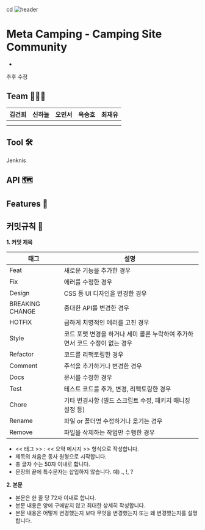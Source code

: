 cd ![header](https://capsule-render.vercel.app/api?type=waving&color=auto&height=300&section=header&text=Meta%20Camping&fontSize=90)


# Meta Camping - Camping Site Community

-
추후 수정

## Team 👩‍👦‍👦
|김건희|신하늘|오민서|옥승호|최재유
|------|------|------|------|-----|
||||
||||

## Tool 🛠️
Jenknis

## API 🗺

## Features 🧰

## 커밋규칙 📢

**1. 커밋 제목**

| 태그 | 설명 |
| --- | --- |
| Feat | 새로운 기능을 추가한 경우 |
| Fix | 에러를 수정한 경우 |
| Design | CSS 등 UI 디자인을 변경한 경우 |
| BREAKING CHANGE | 중대한 API를 변경한 경우 |
| HOTFIX | 급하게 치명적인 에러를 고친 경우 |
| Style | 코드 포맷 변경을 하거나 세미 콜론 누락하여 추가하면서 코드 수정이 없는 경우 |
| Refactor | 코드를 리팩토링한 경우 |
| Comment | 주석을 추가하거나 변경한 경우 |
| Docs | 문서를 수정한 경우 |
| Test | 테스트 코드를 추가, 변경, 리팩토링한 경우 |
| Chore | 기타 변경사항 (빌드 스크립트 수정, 패키지 매니징 설정 등) |
| Rename | 파일 or 폴더명 수정하거나 옮기는 경우 |
| Remove | 파일을 삭제하는 작업만 수행한 경우 |
- << 태그 >> : << 요약 메시지 >> 형식으로 작성합니다.
- 제목의 처음은 동사 원형으로 시작합니다.
- 총 글자 수는 50자 이내로 합니다.
- 문장의 끝에 특수문자는 삽입하지 않습니다. 예) ., !, ?

**2. 본문**
- 본문은 한 줄 당 72자 이내로 합니다.
- 본문 내용은 양에 구애받지 않고 최대한 상세히 작성합니다.
- 본문 내용은 어떻게 변경했는지 보다 무엇을 변경했는지 또는 왜 변경했는지를 설명합니다.
